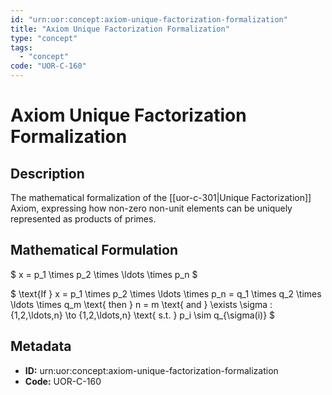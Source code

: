 ```yaml
---
id: "urn:uor:concept:axiom-unique-factorization-formalization"
title: "Axiom Unique Factorization Formalization"
type: "concept"
tags:
  - "concept"
code: "UOR-C-160"
---
```


# Axiom Unique Factorization Formalization

## Description

The mathematical formalization of the [[uor-c-301|Unique Factorization]] Axiom, expressing how non-zero non-unit elements can be uniquely represented as products of primes.

## Mathematical Formulation

$
x = p_1 \times p_2 \times \ldots \times p_n
$

$
\text{If } x = p_1 \times p_2 \times \ldots \times p_n = q_1 \times q_2 \times \ldots \times q_m \text{ then } n = m \text{ and } \exists \sigma : \{1,2,\ldots,n\} \to \{1,2,\ldots,n\} \text{ s.t. } p_i \sim q_{\sigma(i)}
$

## Metadata

- **ID:** urn:uor:concept:axiom-unique-factorization-formalization
- **Code:** UOR-C-160
